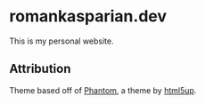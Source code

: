 # romankasparian.dev
This is my personal website.

## Attribution
Theme based off of [Phantom](https://html5up.net/phantom), a theme by [html5up](https://html5up.net/). 